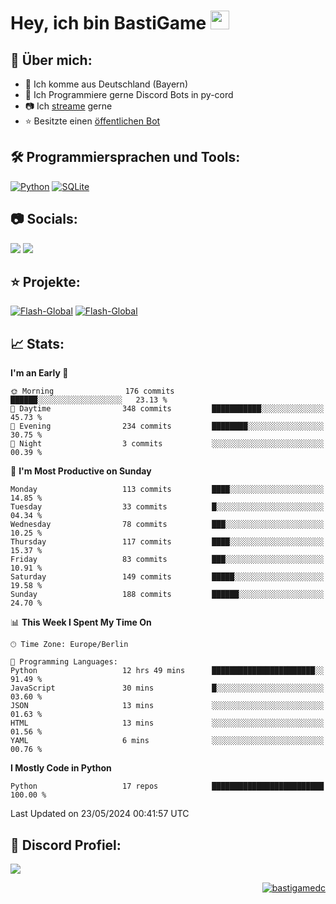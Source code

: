 # Hey, ich bin BastiGame <img src="https://raw.githubusercontent.com/MartinHeinz/MartinHeinz/master/wave.gif" width="30px">

## 📌 Über mich:
- 📍 Ich komme aus Deutschland (Bayern)
- 📝 Ich Programmiere gerne Discord Bots in py-cord
- 📷 Ich [streame](https://twitch.tv/bastigametv) gerne
- ⭐ Besitzte einen [öffentlichen Bot](https://discord.com/api/oauth2/authorize?client_id=1169681232532099112&permissions=430302428277&scope=bot%20applications.commands)

## 🛠️ Programmiersprachen und Tools:
[![Python](https://img.shields.io/badge/python-3670A0?style=for-the-badge&logo=python&logoColor=ffdd54)](https://github.com/Pycord-Development/pycord)
[![SQLite](https://img.shields.io/badge/sqlite-%2307405e.svg?style=for-the-badge&logo=sqlite&logoColor=white)](https://github.com/sqlite/sqlite)


## 📷 Socials:  
[![](https://img.shields.io/badge/Discord-5865F2?logo=discord&logoColor=white&style=for-the-badge)]([https://discord.com/users/203208036053942272](https://discord.gg/Pnw5vEjRZ5))
[![](https://img.shields.io/twitch/status/silbergecko_tv?style=for-the-badge&logo=twitch&logoColor=white&color=purple)](https://twitch.tv/bastigametv)

## ⭐ Projekte:
[![Flash-Global](https://img.shields.io/badge/Flash_Global-00A966?style=for-the-badge&logo=wechat&logoColor=white)](https://discord.com/api/oauth2/authorize?client_id=1169681232532099112&permissions=430302428277&scope=bot%20applications.commands)
[![Flash-Global](https://img.shields.io/badge/FlashBot-00A966?style=for-the-badge&logo=wechat&logoColor=white)](https://discord.com/api/oauth2/authorize?client_id=1111374314340626433&permissions=1497266007286&scope=bot%20applications.commands)

## 📈 Stats:
<!--START_SECTION:waka-->
**I'm an Early 🐤** 

```text
🌞 Morning                176 commits         ██████░░░░░░░░░░░░░░░░░░░   23.13 % 
🌆 Daytime                348 commits         ███████████░░░░░░░░░░░░░░   45.73 % 
🌃 Evening                234 commits         ████████░░░░░░░░░░░░░░░░░   30.75 % 
🌙 Night                  3 commits           ░░░░░░░░░░░░░░░░░░░░░░░░░   00.39 % 
```
📅 **I'm Most Productive on Sunday** 

```text
Monday                   113 commits         ████░░░░░░░░░░░░░░░░░░░░░   14.85 % 
Tuesday                  33 commits          █░░░░░░░░░░░░░░░░░░░░░░░░   04.34 % 
Wednesday                78 commits          ███░░░░░░░░░░░░░░░░░░░░░░   10.25 % 
Thursday                 117 commits         ████░░░░░░░░░░░░░░░░░░░░░   15.37 % 
Friday                   83 commits          ███░░░░░░░░░░░░░░░░░░░░░░   10.91 % 
Saturday                 149 commits         █████░░░░░░░░░░░░░░░░░░░░   19.58 % 
Sunday                   188 commits         ██████░░░░░░░░░░░░░░░░░░░   24.70 % 
```


📊 **This Week I Spent My Time On** 

```text
🕑︎ Time Zone: Europe/Berlin

💬 Programming Languages: 
Python                   12 hrs 49 mins      ███████████████████████░░   91.49 % 
JavaScript               30 mins             █░░░░░░░░░░░░░░░░░░░░░░░░   03.60 % 
JSON                     13 mins             ░░░░░░░░░░░░░░░░░░░░░░░░░   01.63 % 
HTML                     13 mins             ░░░░░░░░░░░░░░░░░░░░░░░░░   01.56 % 
YAML                     6 mins              ░░░░░░░░░░░░░░░░░░░░░░░░░   00.76 % 
```

**I Mostly Code in Python** 

```text
Python                   17 repos            █████████████████████████   100.00 % 
```




 Last Updated on 23/05/2024 00:41:57 UTC
<!--END_SECTION:waka-->

## 🔎 Discord Profiel:
<a href="https://discord.com/users/1018150165489668227"><img src="https://lanyard.cnrad.dev/api/1018150165489668227"><p/>

<p align="right">
  <img align="center" src="https://komarev.com/ghpvc/?username=bastigamedc&label=Profile%20views&color=0e75b6&style=flat" alt="bastigamedc"/>
</p>
